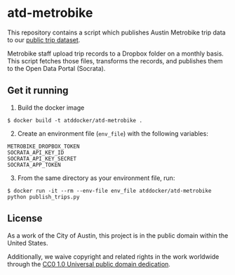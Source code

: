 # atd-metrobike

This repository contains a script which publishes Austin Metrobike trip data to our [public trip dataset](https://data.austintexas.gov/Transportation-and-Mobility/Austin-MetroBike-Trips/tyfh-5r8s).

Metrobike staff upload trip records to a Dropbox folder on a monthly basis. This script fetches those files, transforms the records, and publishes them to the Open Data Portal (Socrata).

## Get it running

1. Build the docker image

```shell
$ docker build -t atddocker/atd-metrobike .
```

2. Create an environment file (`env_file`) with the following variables:

```shell
METROBIKE_DROPBOX_TOKEN
SOCRATA_API_KEY_ID
SOCRATA_API_KEY_SECRET
SOCRATA_APP_TOKEN
```

3. From the same directory as your environment file, run:

```shell
$ docker run -it --rm --env-file env_file atddocker/atd-metrobike python publish_trips.py
```

## License

As a work of the City of Austin, this project is in the public domain within the United States.

Additionally, we waive copyright and related rights in the work worldwide through the [CC0 1.0 Universal public domain dedication](https://creativecommons.org/publicdomain/zero/1.0/).

